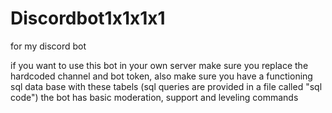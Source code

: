 # Discordbot1x1x1x1
for my discord bot

if you want to use this bot in your own server make sure you replace the hardcoded channel and bot token, also make sure you have a functioning sql data base with these tabels (sql queries are provided in a file called "sql code")
the bot has basic moderation, support and leveling commands
